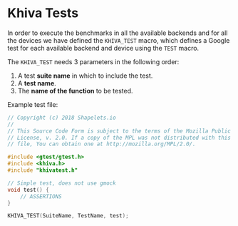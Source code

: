 # Khiva Tests

In order to execute the benchmarks in all the available backends and for all the devices we have defined the `KHIVA_TEST` macro, which defines a Google test for each available backend and device using the `TEST` macro.

The `KHIVA_TEST` needs 3 parameters in the following order:
1. A test **suite name** in which to include the test.
2. A **test name**.
3. The **name of the function** to be tested.

Example test file:
```C++
// Copyright (c) 2018 Shapelets.io
//
// This Source Code Form is subject to the terms of the Mozilla Public
// License, v. 2.0. If a copy of the MPL was not distributed with this
// file, You can obtain one at http://mozilla.org/MPL/2.0/.

#include <gtest/gtest.h>
#include <khiva.h>
#include "khivatest.h"

// Simple test, does not use gmock
void test() {
    // ASSERTIONS
}

KHIVA_TEST(SuiteName, TestName, test);
```
